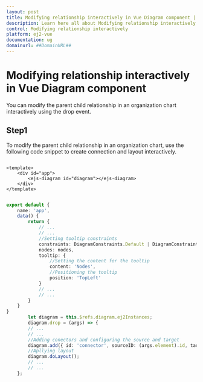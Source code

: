 ```yaml
---
layout: post
title: Modifying relationship interactively in Vue Diagram component | Syncfusion
description: Learn here all about Modifying relationship interactively in Syncfusion Vue Diagram component of Syncfusion Essential JS 2 and more.
control: Modifying relationship interactively 
platform: ej2-vue
documentation: ug
domainurl: ##DomainURL##
---
```


# Modifying relationship interactively in Vue Diagram component

You can modify the parent child relationship in an organization chart interactively using the drop event.

## Step1

To modify the parent child relationship in an organization chart, use the following code snippet to create connection and layout interactively.

```

<template>
    <div id="app">
        <ejs-diagram id="diagram"></ejs-diagram>
    </div>
</template>

```

```ts

export default {
    name: 'app',
    data() {
        return {
            // ...
            // ...
            //Setting tooltip constraints
            constraints: DiagramConstraints.Default | DiagramConstraints.Tooltip,
            nodes: nodes,
            tooltip: {
                //Setting the content for the tooltip
                content: 'Nodes',
                //Positioning the tooltip
                position: 'TopLeft'
            }
            // ...
            // ...
        }
    }
}
        let diagram = this.$refs.diagram.ej2Instances;
        diagram.drop = (args) => {
        // ...
        // ...
        //Adding conectors and configuring the source and target
        diagram.add({ id: 'connector', sourceID: (args.element).id, targetID: (args.target).id });
        //Apllying layout
        diagram.doLayout();
        // ...
        // ...
    };

```